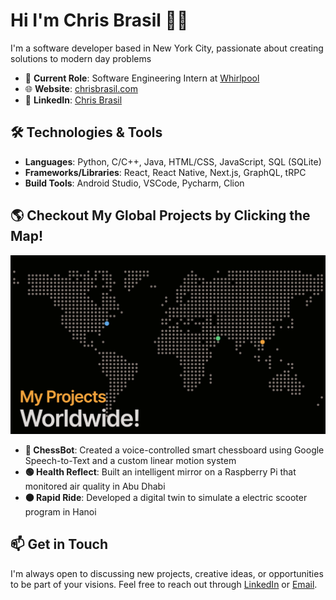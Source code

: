 # Hi I'm Chris Brasil 🤙🏽

I'm a software developer based in New York City, passionate about creating solutions to modern day problems

- 🔭 **Current Role**: Software Engineering Intern at [Whirlpool](https://www.whirlpoolcorp.com/)
- 🌐 **Website**: [chrisbrasil.com](https://sites.google.com/nyu.edu/chrisbrasil/home)
- 💼 **LinkedIn**: [Chris Brasil](https://www.linkedin.com/in/chris-brasil/)

## 🛠️ Technologies & Tools

- **Languages**: Python, C/C++, Java, HTML/CSS, JavaScript, SQL (SQLite)
- **Frameworks/Libraries**: React, React Native, Next.js, GraphQL, tRPC
- **Build Tools**: Android Studio, VSCode, Pycharm, Clion

## 🌎 Checkout My Global Projects by Clicking the Map!

[![Checkout my Global Projects by Clicking the Map!](https://github.com/ChrisBrasil10/ReadMeMap/blob/main/myMapPNG.png)](https://chrisbrasil10.github.io/ReadMeMap/)
- **🔵 ChessBot**: Created a voice-controlled smart chessboard using Google Speech-to-Text and a custom linear motion system
- **🟢 Health Reflect**: Built an intelligent mirror on a Raspberry Pi that monitored air quality in Abu Dhabi
- **🟠 Rapid Ride**: Developed a digital twin to simulate a electric scooter program in Hanoi


## 📫 Get in Touch

I'm always open to discussing new projects, creative ideas, or opportunities to be part of your visions. Feel free to reach out through [LinkedIn](https://www.linkedin.com/in/chris-brasil/) or [Email](christopherdbrasil@gmail.com).
